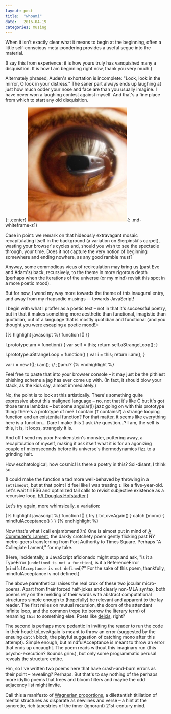 ```yaml
---
layout: post
title:  "whoami"
date:   2016-04-19
categories: musing
---
```

When it isn't exactly clear what it
means to begin at the beginning, often a little self-conscious meta-pondering
provides a useful segue into the material. 

(I say this from experience: it is how yours truly has vanquished many a disquisition.
It is how I am beginning right now, thank you very much.)

Alternately phrased, Auden's exhortation is incomplete:
"Look, look in the mirror, O look in your distress." The saner part always
ends up laughing at just how much odder your nose and face are than you usually imagine. I have
never won a laughing contest against myself. And that's a fine place from which to start 
any old disquisition.

{: .center}
![Camera Reflected in Author's Eye](/assets/eye.jpg){: .md-whiteframe-z1}

Case in point: we remark on that hideously extravagant mosaic recapitulating itself
in the background (a variation on Sierpinski's carpet), wasting your browser's cycles and, 
should you wish to see the spectacle through, your time. Does it not capture the very notion
of beginning somewhere and ending nowhere, as any good ramble must?

Anyway, some commodious vicus of recirculation may bring us (past Eve and Adam's)
back, recursively, to the theme in more rigorous depth (perhaps when the iterations of the 
universe (or my mind) revisit this spot in a more poetic mood).

But for now, I wend my way more towards the theme of this inaugural entry, and away from my
rhapsodic musings -- towards JavaScript!

I begin with what I proffer as a poetic text – not in that it's successful
poetry, but in that it makes something more aesthetic than 
functional, imagistic than quotidian, out of a language that is mostly quotidian and 
functional (and you thought you were escaping a poetic mood!):

{% highlight javascript %}
function I() {}

I.prototype.am = function() {
  var self = this;
  return self.aStrangeLoop();
}

I.prototype.aStrangeLoop = function() {
  var i = this;
  return i.am();
}

var i = new I();
i.am(); // ;()am.i?
{% endhighlight %}

Feel free to paste that into your browser console – it may
just be the pithiest phishing scheme a jag has ever come up with. (In fact, it should
blow your stack, as the kids say, almost immediately.)

No, the point is to look at this artistically. There's something quite expressive
about this maligned language – no, not that it's like C but it's got those terse
lambdas – but some angular(!) jazz going on with this prototype thing: there's a
prototype of me? I contain (`I` contains?) a strange looping function and an existential function? 
For that matter, it seems like everything here is a function... Dare I make this `I` ask *the* 
question...? I am, the self is this, it is, it loops, strangely it is.

And off I send my poor Frankenstein's monster, puttering away, a recapitulation of myself, 
making it ask itself what it is for an agonizing couple of microseconds before its universe's
thermodynamics fizz to a grinding halt.

How eschatological, how cosmic! Is there a poetry in this? Soi-disant, I think so.

(I could make the function a tad more well-behaved by throwing in a `setTimeout`, but
at that point I'd feel like I was treating `I` like a five-year-old. Let's wait till
ES6 and optimized tail calls to revisit subjective existence as a recursive loop, 
[h/t Douglas Hofstadter](https://en.wikipedia.org/wiki/I_Am_a_Strange_Loop).)

Let's try again, more whimsically, a variation:

{% highlight javascript %}
function I() {
  try {
    toLoveAgain()
  } catch (mono) {
    mindfulAcceptance()
  }
}
{% endhighlight %}

Now that's what I call enjambment!(\n) One is almost put in mind of [A Commuter's Lament](http://www.nytimes.com/1997/10/12/nyregion/neighborhood-report-midtown-lament-of-commuter-in-8-parts.html), the
darkly crotchety poem gently flicking past NY metro-goers transferring from Port
Authority to Times Square. Perhaps "A Collegiate Lament," for my take.

(Here, incidentally, a JavaScript aficionado might stop and ask, "is it a TypeError (`undefined is not a function`),
is it a ReferenceError (`mindfulAcceptance is not defined`)?" For the sake of this poem, thankfully,
mindfulAcceptance is not defined.)

The above parenthetical raises the real crux of these two jocular micro-poems. Apart from their forced
half-jokes and clearly non-MLA syntax, both poems rely on the melding of their words with abstract computational structures
simple enough to (hopefully) be relevant and apparent to the lay reader. The first relies on mutual recursion,
the doom of the attendant infinite loop, and the common trope (to borrow the literary term) of renaming `this` to
something else. Poets like [deixis](https://en.wikipedia.org/wiki/Deixis), right?

The second is perhaps more pedantic in inviting the reader to run the code in their head: toLoveAgain is meant to throw
an error (suggested by the ensuing `catch` block, the playful suggestion of catching mono after this attempt). Simple enough,
but mindfulAcceptance is meant to throw an error that ends up uncaught. The poem reads without this imaginary run (this psycho-execution? Sounds grim.), but only some programmatic perusal reveals the structure entire.

Hm, so I've written two poems here that have crash-and-burn errors as their point – revealing? Perhaps. But that's to say
nothing of the perhaps more idyllic poems that trees and bloom filters and maybe the odd adjacency list might invite.

Call this a manifesto of [Wagnerian proportions](https://en.wikipedia.org/wiki/Gesamtkunstwerk), a dilettantish titillation of mental
structures as disparate as newlines and verse – a hint at the syncretic, rich tapestries of the inner (ignorant) 21st-century mind.
